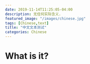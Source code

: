 ```yaml
---
date: 2019-11-14T11:25:05-04:00
description: 无任何实际含义.
featured_image: "/images/chinese.jpg"
tags: [Chinese,text]
title: "中文文本测试"
categories: Chinese
---
```

# What is it?

